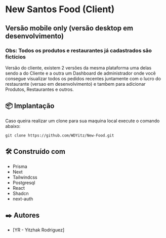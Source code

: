 # New Santos Food (Client)

## Versão mobile only (versão desktop em desenvolvimento)
### Obs: Todos os produtos e restaurantes já cadastrados são fictícios

Versão do cliente, existem 2 versões da mesma plataforma uma delas sendo a do Cliente e a outra um Dashboard de administrador onde você consegue visualizar todos os pedidos recentes juntamente com o lucro do restaurante (versao em desenvolvimento) e tambem para adicionar Produtos, Restaurantes e outros.

## 📦 Implantação

Caso queira realizar um clone para sua maquina local execute o comando abaixo:

```
git clone https://github.com/WDYitz/New-Food.git
```

## 🛠️ Construído com

* Prisma
* Next
* Tailwindcss
* Postgresql
* React
* Shadcn
* next-auth

## ✒️ Autores

* [YR - Yitzhak Rodriguez]

